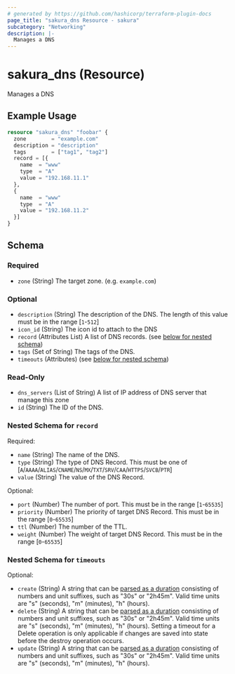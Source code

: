 ```yaml
---
# generated by https://github.com/hashicorp/terraform-plugin-docs
page_title: "sakura_dns Resource - sakura"
subcategory: "Networking"
description: |-
  Manages a DNS
---
```


# sakura_dns (Resource)

Manages a DNS

## Example Usage

```terraform
resource "sakura_dns" "foobar" {
  zone        = "example.com"
  description = "description"
  tags        = ["tag1", "tag2"]
  record = [{
    name  = "www"
    type  = "A"
    value = "192.168.11.1"
  },
  {
    name  = "www"
    type  = "A"
    value = "192.168.11.2"
  }]
}
```

<!-- schema generated by tfplugindocs -->
## Schema

### Required

- `zone` (String) The target zone. (e.g. `example.com`)

### Optional

- `description` (String) The description of the DNS. The length of this value must be in the range [`1`-`512`]
- `icon_id` (String) The icon id to attach to the DNS
- `record` (Attributes List) A list of DNS records. (see [below for nested schema](#nestedatt--record))
- `tags` (Set of String) The tags of the DNS.
- `timeouts` (Attributes) (see [below for nested schema](#nestedatt--timeouts))

### Read-Only

- `dns_servers` (List of String) A list of IP address of DNS server that manage this zone
- `id` (String) The ID of the DNS.

<a id="nestedatt--record"></a>
### Nested Schema for `record`

Required:

- `name` (String) The name of the DNS.
- `type` (String) The type of DNS Record. This must be one of [`A`/`AAAA`/`ALIAS`/`CNAME`/`NS`/`MX`/`TXT`/`SRV`/`CAA`/`HTTPS`/`SVCB`/`PTR`]
- `value` (String) The value of the DNS Record.

Optional:

- `port` (Number) The number of port. This must be in the range [`1`-`65535`]
- `priority` (Number) The priority of target DNS Record. This must be in the range [`0`-`65535`]
- `ttl` (Number) The number of the TTL.
- `weight` (Number) The weight of target DNS Record. This must be in the range [`0`-`65535`]


<a id="nestedatt--timeouts"></a>
### Nested Schema for `timeouts`

Optional:

- `create` (String) A string that can be [parsed as a duration](https://pkg.go.dev/time#ParseDuration) consisting of numbers and unit suffixes, such as "30s" or "2h45m". Valid time units are "s" (seconds), "m" (minutes), "h" (hours).
- `delete` (String) A string that can be [parsed as a duration](https://pkg.go.dev/time#ParseDuration) consisting of numbers and unit suffixes, such as "30s" or "2h45m". Valid time units are "s" (seconds), "m" (minutes), "h" (hours). Setting a timeout for a Delete operation is only applicable if changes are saved into state before the destroy operation occurs.
- `update` (String) A string that can be [parsed as a duration](https://pkg.go.dev/time#ParseDuration) consisting of numbers and unit suffixes, such as "30s" or "2h45m". Valid time units are "s" (seconds), "m" (minutes), "h" (hours).
